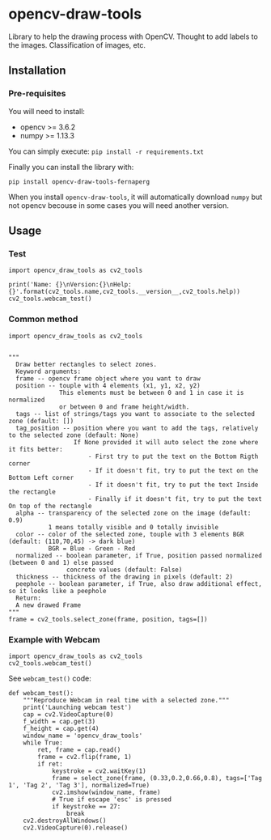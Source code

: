 # opencv-draw-tools
Library to help the drawing process with OpenCV. Thought to add labels to the images. Classification of images, etc.

## Installation

### Pre-requisites

You will need to install:

* opencv >= 3.6.2
* numpy >= 1.13.3

You can simply execute:
`pip install -r requirements.txt`

Finally you can install the library with:

`pip install opencv-draw-tools-fernaperg`

When you install `opencv-draw-tools`, it will automatically download `numpy` but not opencv becouse in some cases you will need another version.

## Usage

### Test

```
import opencv_draw_tools as cv2_tools

print('Name: {}\nVersion:{}\nHelp:{}'.format(cv2_tools.name,cv2_tools.__version__,cv2_tools.help))
cv2_tools.webcam_test()
```
### Common method

```
import opencv_draw_tools as cv2_tools


"""
  Draw better rectangles to select zones.
  Keyword arguments:
  frame -- opencv frame object where you want to draw
  position -- touple with 4 elements (x1, y1, x2, y2)
              This elements must be between 0 and 1 in case it is normalized
              or between 0 and frame height/width.
  tags -- list of strings/tags you want to associate to the selected zone (default: [])
  tag_position -- position where you want to add the tags, relatively to the selected zone (default: None)
                  If None provided it will auto select the zone where it fits better:
                      - First try to put the text on the Bottom Rigth corner
                      - If it doesn't fit, try to put the text on the Bottom Left corner
                      - If it doesn't fit, try to put the text Inside the rectangle
                      - Finally if it doesn't fit, try to put the text On top of the rectangle
  alpha -- transparency of the selected zone on the image (default: 0.9)
           1 means totally visible and 0 totally invisible
  color -- color of the selected zone, touple with 3 elements BGR (default: (110,70,45) -> dark blue)
           BGR = Blue - Green - Red
  normalized -- boolean parameter, if True, position passed normalized (between 0 and 1) else passed
                concrete values (default: False)
  thickness -- thickness of the drawing in pixels (default: 2)
  peephole -- boolean parameter, if True, also draw additional effect, so it looks like a peephole
  Return:
  A new drawed Frame
"""
frame = cv2_tools.select_zone(frame, position, tags=[])
```

### Example with Webcam

```
import opencv_draw_tools as cv2_tools
cv2_tools.webcam_test()
```

See `webcam_test()` code:

```
def webcam_test():
    """Reproduce Webcam in real time with a selected zone."""
    print('Launching webcam test')
    cap = cv2.VideoCapture(0)
    f_width = cap.get(3)
    f_height = cap.get(4)
    window_name = 'opencv_draw_tools'
    while True:
        ret, frame = cap.read()
        frame = cv2.flip(frame, 1)
        if ret:
            keystroke = cv2.waitKey(1)
            frame = select_zone(frame, (0.33,0.2,0.66,0.8), tags=['Tag 1', 'Tag 2', 'Tag 3'], normalized=True)
            cv2.imshow(window_name, frame)
            # True if escape 'esc' is pressed
            if keystroke == 27:
                break
    cv2.destroyAllWindows()
    cv2.VideoCapture(0).release()
```

